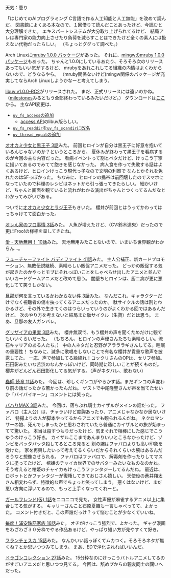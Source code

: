 天気：曇り

「はじめてのAIプログラミング C言語で作る人工知能と人工無能」を改めて読んだ。
図書館によくある本なので、１回借りて読んだことあったけど、今読むと大分理解できた。
エキスパートシステムが大分取り上げられてるけど、
結局アレは専門家の能力向上させたり負荷を減らすことはできたけど全くの素人には扱えない代物だったらしい。
（ちょっとググって調べた。）

Arch Linuxに[mruby 1.0.0 パッケージ](https://aur.archlinux.org/packages/mruby/)があった。
それに、[mingwのmruby 1.0.0パッケージ](https://aur.archlinux.org/packages/mingw-w64-mruby/)もあった。
ちゃんと1.0.0にしているあたり、そろそろ次のリリースあってもいい気がするけど、
mrubyをあれこれしてる組織の内情はよくわからないので、どうなるやら。
（mruby関係ないけど)mingw関係のパッケージが充実してならArch Linuxしようかなーと考えてしまう。

[libuv v1.0.0-RC2](https://github.com/joyent/libuv/commit/e3ea6c1179cc8b42d6bc48df3d359a2149ebbab5)がリリースされた。
まだ、正式リリースには遠いのかね。
（[milestones](https://github.com/joyent/libuv/milestones)みるともう全部終わっているみたいだけど。）
ダウンロードは[ここ](http://libuv.org/dist/v1.0.0-rc2/)から。
主なAPI変更は、
* [`uv_fs_access`の追加](https://github.com/joyent/libuv/commit/c18205a1c588b5cfb7ea74c67b5e2974ebeff7ab)
  * [access API](http://man7.org/linux/man-pages/man2/access.2.html)のlibuv版らしい。
* [`uv_fs_readdir`を`uv_fs_scandir`に改名](https://github.com/joyent/libuv/commit/03e53f1cf76e9388e46fd66406b91ef598876986)
* [`uv_thread_equal`の追加](https://github.com/joyent/libuv/commit/59658a8de7cc05a58327a164fd2ed4b050f8b4f4)


[オオカミ少女と黒王子 3話](http://www.nicovideo.jp/watch/1413538474)みた。
前回ヒロインが自分は黒王子に好意を抱いているんじゃないのか？というところから、
夏休みが終わって黒王子を看病するのが今回の主な内容だった。
看病イベントって割とベタだけど、けっこう丁寧に描いてあるのでみてて飽きを感じなかった。
病人食を作って失敗する話はよくあるけど、ヒロインけっこう現代っ子なので文明の利器で
なんとかそれを免れたのはSFっぽかった。
ちなみに、ヒロインの携帯は前回壊したのでスマホになっていたので料理のレシピはネットから引っ張ってきたらしい。
細かいけど、ちゃんと画面を観ていると流れがわかる演出がちゃんとつくってるんだなとわかってみがいがある。

ついでに[オオカミ少女とラジ王子](http://hibiki-radio.jp/description/ookamishojo)もきいた。
櫻井が前回とはうってかわってはっちゃけてて面白かった。

[オレん家のフロ事情 3話](http://www.nicovideo.jp/watch/1413538032)みた。
人魚が増えたけど、（CV:鈴木達央）だったので更にFroo!の様相を呈してきたね。

[愛・天地無用！ 10話](http://www.nicovideo.jp/watch/1413520867)みた。
天地無用みたことないので、いまいち世界観がわからん...。

[フューチャーファイト バディファイト 41話](http://www.nicovideo.jp/watch/1413777741)みた。
主人公補正、新カードプロモーション、無敗伝説継続、素晴らしい販促アニメだった。
どっかの販促する気が起きたのかやっとモブにそれっぽいことをしゃべらせ出したアニメと並んで
いいカードゲームアニメだと改めて思う。
闇堕ちヒロインは、厨二病が更に悪化してて笑うしかない。

[旦那が何を言っているかわからない件 3話](http://www.nicovideo.jp/watch/1413788951)みた。
なんだこれ、キャラクターだけでなく視聴者の傷を抉ってくるアニメだったのか。
駄サイクルの話は割とわかるけど、その外で生きてくのはつらいっていうのがよくわかる回ではあるんだけど、
次のやり方を考えないと結局また駄サイクル（生贄）だとは思う。
まあ、旦那の友人ガンバレ。

[グリザイアの果実 3話](http://www.nicovideo.jp/watch/1413536621)みた。
櫻井無双で、もう櫻井の声を聞くためだけに観てもいいくらいだった。
（もちろん、ヒロインの声優さんたちも素晴らしい。流石キャリアのある人たち。）
中の人ネタだと忍野がアラララギさんしてる。睡眠の重要性！
ちなみに、滅多に歌唱をしないことで有名な櫻井が貴重な歌声を披露してた。
一応、声で参加してる繰繰れ！コックリさんのOPは、セリフ参加。
石田彰みたいな苦渋のなんかっぽいけど、同時期に珍しいことが続くものだ。
櫻井がどんどん石田彰化してる気がする。（声がネタバレ、歌わない）

[蟲師 続章 11話](http://www.nicovideo.jp/watch/1413524903)みた。
今回は、珍しくギンコがやらかす話。まだギンコの声変わり前の話だったから若かったんだね。
ゲストで中尾隆聖さんが声を当てたせいか「バイバイキーン」コメントには笑った。

[バハりMAX 3話](http://www.nicovideo.jp/watch/1413525557)みた。
今回は、落ちぶれ騎士カイザルがメインの話だった。
ファバロ（主人公）は、チャラいけど度胸あったり、アニメじゃなかなか居ないけど、
特撮よりの人が脚本やってるからアニメでも観られるんだね。
ネクロマンサーの娘、死んでしまったかと思わされていたら普通にカイザルとの旅が始まってて驚いた。
本当は殺すつもりだったけど、気まぐれで相棒にした感じでこうゆうのけっこう好き。
カイザルここまであんまりいいところなかったけど、ゾンビをバッタバッタ殺してるところ見ると
剣の腕はファバロよりも高い印象を受けた。
家を再興したいって考えてるくらいだからそれくらいの腕はあるんだろうなと想像させられる。
ファバロはファバロで、解毒剤を作ったりしてマスクに塗ってたけど、
棺姫のチャイカ世界でのサバターみたいなものなのかね。
そう考えると棺姫のチャイカもけっこうファンタジーしてるんだね。
最近は、ロボットとかファンタジーが復権してきておじさん嬉しい。
天使役の蒼井翔太さん相変わらず、特徴的な声でちょっと笑ってしまう。
悪くはないけど、まだ悪い方向に浮いてるので、もっと上手くなってくれーと。

[ガールフレンド(仮) 1話](http://www.nicovideo.jp/watch/1413516141)をニコニコで見た。
女性声優が麻雀するアニメ以上に集合してる気がする。
キャリーさんこと石原夏織も一言しゃべってて、よかった。
コメント付きだと、この声誰だっけ？って悩むことが少なくていいね。

[毎度！浦安鉄筋家族 16話](http://www.nicovideo.jp/watch/1413346086)みた。
オチがけっこう強烈で、よかった。
ギャグ漫画をわざわざ３０分枠でやる作品あるけど、やっぱり短い方が見やすくて好き。

[フランチェスカ 15話](http://www.nicovideo.jp/watch/1413345851)みた。
なんかいい話っぽくてムカつく。そろそろネタが無くね？とか思いつつみてしまう。
まあ、EDで浄化されればいいんだ。

[ドラゴンコレクション 27話](http://www.nicovideo.jp/watch/1413347417)みた。
15分枠なのにけっこうバトルアニメしてるのがすごいアニメだと思いつつ見てる。
今回は、舐めプからの親友同士の闘いへだった。
